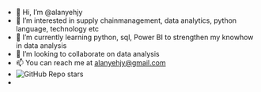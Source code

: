 - 👋 Hi, I’m @alanyehjy
- 👀 I’m interested in supply chainmanagement, data analytics, python language, technology etc
- 🌱 I’m currently learning python, sql, Power BI to strengthen my knowhow in data analysis
- 💞️ I’m looking to collaborate on data analysis
- 📫 You can reach me at alanyehjy@gmail.com
- ![GitHub Repo stars](https://img.shields.io/github/stars/alanyeh/alanyehjy.github.io?style=social)
- <div class="github-card" data-github="alanyehjy" data-width="400" data-height="" data-theme="medium"></div>
<script src="//cdn.jsdelivr.net/github-cards/latest/widget.js"></script>
<!---
alanyehjy/alanyehjy is a ✨ special ✨ repository because its `README.md` (this file) appears on your GitHub profile.
You can click the Preview link to take a look at your changes.
--->
